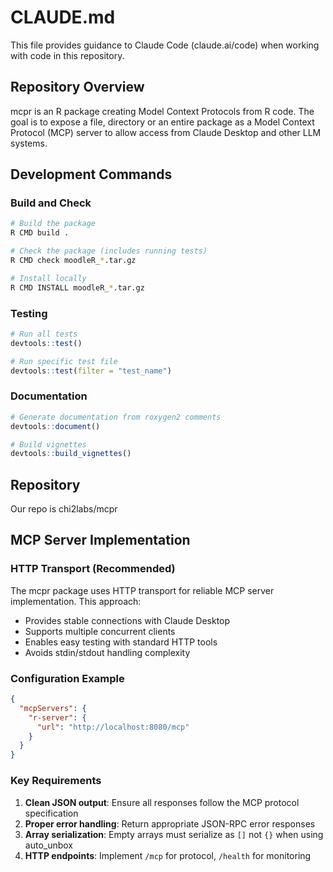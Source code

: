 # CLAUDE.md

This file provides guidance to Claude Code (claude.ai/code) when working with code in this repository.

## Repository Overview

mcpr is an  R package creating Model Context Protocols from R code.  The goal is to expose a file, directory or an entire package as a Model Context Protocol (MCP) server to allow access from Claude Desktop and other LLM systems.

## Development Commands

### Build and Check
```bash
# Build the package
R CMD build .

# Check the package (includes running tests)
R CMD check moodleR_*.tar.gz

# Install locally
R CMD INSTALL moodleR_*.tar.gz
```

### Testing
```r
# Run all tests
devtools::test()

# Run specific test file
devtools::test(filter = "test_name")
```

### Documentation
```r
# Generate documentation from roxygen2 comments
devtools::document()

# Build vignettes
devtools::build_vignettes()
```
## Repository
Our repo is chi2labs/mcpr

## MCP Server Implementation

### HTTP Transport (Recommended)
The mcpr package uses HTTP transport for reliable MCP server implementation. This approach:
- Provides stable connections with Claude Desktop
- Supports multiple concurrent clients
- Enables easy testing with standard HTTP tools
- Avoids stdin/stdout handling complexity

### Configuration Example
```json
{
  "mcpServers": {
    "r-server": {
      "url": "http://localhost:8080/mcp"
    }
  }
}
```

### Key Requirements
1. **Clean JSON output**: Ensure all responses follow the MCP protocol specification
2. **Proper error handling**: Return appropriate JSON-RPC error responses
3. **Array serialization**: Empty arrays must serialize as `[]` not `{}` when using auto_unbox
4. **HTTP endpoints**: Implement `/mcp` for protocol, `/health` for monitoring
